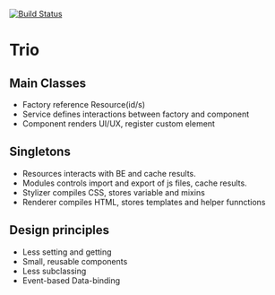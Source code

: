 [![Build Status](https://travis-ci.org/chikeichan/Trio.svg?branch=dev)](https://travis-ci.org/chikeichan/Trio)
# Trio

## Main Classes
- Factory reference Resource(id/s)
- Service defines interactions between factory and component
- Component renders UI/UX, register custom element

## Singletons
- Resources interacts with BE and cache results.
- Modules controls import and export of js files, cache results.
- Stylizer compiles CSS, stores variable and mixins
- Renderer compiles HTML, stores templates and helper funnctions

## Design principles
- Less setting and getting
- Small, reusable components
- Less subclassing
- Event-based Data-binding
